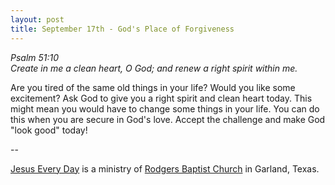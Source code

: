 ```yaml
---
layout: post
title: September 17th - God's Place of Forgiveness
---
```


_Psalm 51:10  
Create in me a clean heart, O God; and renew a right spirit within
me._

Are you tired of the same old things in your life? Would you like
some excitement? Ask God to give you a right spirit and clean heart
today. This might mean you would have to change some things in your
life. You can do this when you are secure in God's love. Accept the
challenge and make God "look good" today!

 --

<a href=http://jesuseveryday.net>Jesus Every Day</a> is a ministry of <a href=http://rodgersbaptist.net>Rodgers Baptist Church</a> in Garland, Texas.
